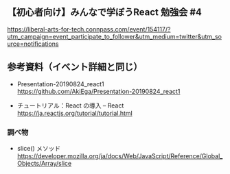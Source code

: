 ## 【初心者向け】みんなで学ぼうReact 勉強会 #4
https://liberal-arts-for-tech.connpass.com/event/154117/?utm_campaign=event_participate_to_follower&utm_medium=twitter&utm_source=notifications

## 参考資料（イベント詳細と同じ）
- Presentation-20190824_react1  
  https://github.com/AkiEga/Presentation-20190824_react1
  
- チュートリアル：React の導入 – React  
  https://ja.reactjs.org/tutorial/tutorial.html

### 調べ物
- slice() メソッド  
  https://developer.mozilla.org/ja/docs/Web/JavaScript/Reference/Global_Objects/Array/slice  
  
